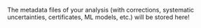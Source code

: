 The metadata files of your analysis (with corrections, systematic uncertainties, certificates, ML models, etc.) will be stored here!
